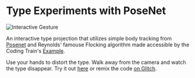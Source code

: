 Type Experiments with PoseNet
=================

![Interactive Gesture](https://cdn.glitch.com/2265e14a-84d1-435d-b7d7-6cf94be2325b%2Fdemo.gif)

An interactive type projection that utilizes simple body tracking from [Posenet](https://github.com/tensorflow/tfjs-models/tree/master/posenet)
and Reynolds' famouse Flocking algorithm made accessible by the Coding Train's [Example](https://thecodingtrain.com/CodingChallenges/124-flocking-boids.html). 

Use your hands to distort the type. Walk away from the camera and watch the type disappear. 
Try it out [here](https://pose.yee.gd) or remix the code [on Glitch](https://glitch.com/edit/#!/pose).

